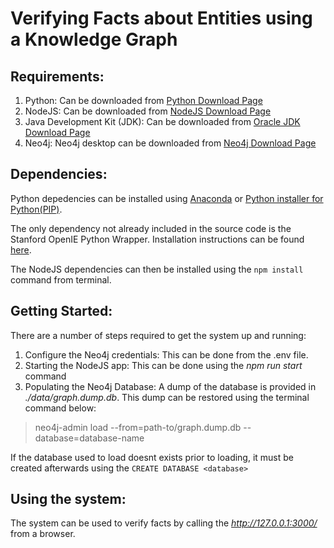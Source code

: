 # Verifying Facts about Entities using a Knowledge Graph

## Requirements:

1. Python: Can be downloaded from [Python Download Page](https://www.python.org/downloads/)
2. NodeJS: Can be downloaded from [NodeJS Download Page](https://nodejs.org/en/download/)
3. Java Development Kit (JDK): Can be downloaded from [Oracle JDK Download Page](https://www.oracle.com/ca-en/java/technologies/javase/javase-jdk8-downloads.html)
4. Neo4j: Neo4j desktop can be downloaded from [Neo4j Download Page](https://neo4j.com/download/)

## Dependencies:
Python depedencies can be installed using [Anaconda](https://www.anaconda.com/) or [Python installer for Python(PIP)](https://pypi.org/project/pip/).

The only dependency not already included in the source code is the Stanford OpenIE Python Wrapper. Installation instructions can be found [here](https://github.com/philipperemy/Stanford-OpenIE-Python).

The NodeJS dependencies can then be installed using the `npm install` command from terminal.


## Getting Started:
There are a number of steps required to get the system up and running:
1. Configure the Neo4j credentials: This can be done from the .env file.
2. Starting the NodeJS app: This can be done using the *npm run start* command
3. Populating the Neo4j Database: A dump of the database is provided in *./data/graph.dump.db*. This dump can be restored using the terminal command below:

> neo4j-admin load --from=path-to/graph.dump.db --database=database-name

If the database used to load doesnt exists prior to loading, it must be created afterwards using the `CREATE DATABASE <database>`

## Using the system:
The system can be used to verify facts by calling the *http://127.0.0.1:3000/* from a browser.


